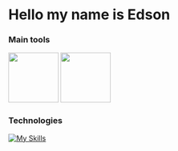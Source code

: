 
# Hello my name is Edson

### Main tools
<div>
<img heigh=100 width=100 src="https://discordjs.guide/meta-image.png"/>
<img heigh=100 width=100 src="https://upload.wikimedia.org/wikipedia/commons/thumb/5/51/Windows_Terminal_logo.svg/2560px-Windows_Terminal_logo.svg.png"/>
</div>


###  Technologies
[![My Skills](https://skillicons.dev/icons?i=js,vscode,ts,html,css,yarn,npm)](https://skillicons.dev)
